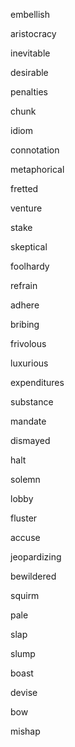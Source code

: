 embellish

aristocracy

inevitable

desirable

penalties

chunk

idiom

connotation

metaphorical

fretted

venture

stake

skeptical

foolhardy

refrain

adhere

bribing

frivolous

luxurious

expenditures

substance

mandate

dismayed

halt

solemn

lobby

fluster

accuse

jeopardizing

bewildered

squirm

pale

slap

slump

boast

devise

bow

mishap
